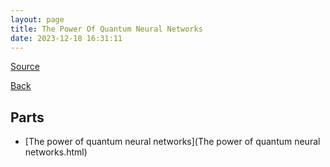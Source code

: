```yaml
---
layout: page
title: The Power Of Quantum Neural Networks
date: 2023-12-18 16:31:11
---
```


[Source](https://www.nature.com/articles/s43588-021-00084-1)

[Back](../../)

## Parts
* [The power of quantum neural networks](The power of quantum neural networks.html)